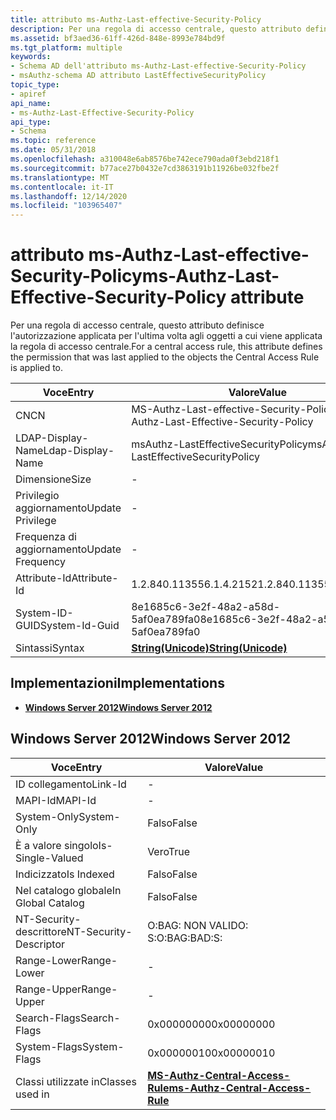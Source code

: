```yaml
---
title: attributo ms-Authz-Last-effective-Security-Policy
description: Per una regola di accesso centrale, questo attributo definisce l'autorizzazione applicata per l'ultima volta agli oggetti a cui viene applicata la regola di accesso centrale.
ms.assetid: bf3aed36-61ff-426d-848e-8993e784bd9f
ms.tgt_platform: multiple
keywords:
- Schema AD dell'attributo ms-Authz-Last-effective-Security-Policy
- msAuthz-schema AD attributo LastEffectiveSecurityPolicy
topic_type:
- apiref
api_name:
- ms-Authz-Last-Effective-Security-Policy
api_type:
- Schema
ms.topic: reference
ms.date: 05/31/2018
ms.openlocfilehash: a310048e6ab8576be742ece790ada0f3ebd218f1
ms.sourcegitcommit: b77ace27b0432e7cd3863191b11926be032fbe2f
ms.translationtype: MT
ms.contentlocale: it-IT
ms.lasthandoff: 12/14/2020
ms.locfileid: "103965407"
---
```

# <a name="ms-authz-last-effective-security-policy-attribute"></a><span data-ttu-id="986cc-105">attributo ms-Authz-Last-effective-Security-Policy</span><span class="sxs-lookup"><span data-stu-id="986cc-105">ms-Authz-Last-Effective-Security-Policy attribute</span></span>

<span data-ttu-id="986cc-106">Per una regola di accesso centrale, questo attributo definisce l'autorizzazione applicata per l'ultima volta agli oggetti a cui viene applicata la regola di accesso centrale.</span><span class="sxs-lookup"><span data-stu-id="986cc-106">For a central access rule, this attribute defines the permission that was last applied to the objects the Central Access Rule is applied to.</span></span>



| <span data-ttu-id="986cc-107">Voce</span><span class="sxs-lookup"><span data-stu-id="986cc-107">Entry</span></span> | <span data-ttu-id="986cc-108">Valore</span><span class="sxs-lookup"><span data-stu-id="986cc-108">Value</span></span> |
|-------------------|---------------------------------------------|
| <span data-ttu-id="986cc-109">CN</span><span class="sxs-lookup"><span data-stu-id="986cc-109">CN</span></span>                | <span data-ttu-id="986cc-110">MS-Authz-Last-effective-Security-Policy</span><span class="sxs-lookup"><span data-stu-id="986cc-110">ms-Authz-Last-Effective-Security-Policy</span></span>     |
| <span data-ttu-id="986cc-111">LDAP-Display-Name</span><span class="sxs-lookup"><span data-stu-id="986cc-111">Ldap-Display-Name</span></span> | <span data-ttu-id="986cc-112">msAuthz-LastEffectiveSecurityPolicy</span><span class="sxs-lookup"><span data-stu-id="986cc-112">msAuthz-LastEffectiveSecurityPolicy</span></span>         |
| <span data-ttu-id="986cc-113">Dimensione</span><span class="sxs-lookup"><span data-stu-id="986cc-113">Size</span></span>              | \-                                          |
| <span data-ttu-id="986cc-114">Privilegio aggiornamento</span><span class="sxs-lookup"><span data-stu-id="986cc-114">Update Privilege</span></span>  | \-                                          |
| <span data-ttu-id="986cc-115">Frequenza di aggiornamento</span><span class="sxs-lookup"><span data-stu-id="986cc-115">Update Frequency</span></span>  | \-                                          |
| <span data-ttu-id="986cc-116">Attribute-Id</span><span class="sxs-lookup"><span data-stu-id="986cc-116">Attribute-Id</span></span>      | <span data-ttu-id="986cc-117">1.2.840.113556.1.4.2152</span><span class="sxs-lookup"><span data-stu-id="986cc-117">1.2.840.113556.1.4.2152</span></span>                     |
| <span data-ttu-id="986cc-118">System-ID-GUID</span><span class="sxs-lookup"><span data-stu-id="986cc-118">System-Id-Guid</span></span>    | <span data-ttu-id="986cc-119">8e1685c6-3e2f-48a2-a58d-5af0ea789fa0</span><span class="sxs-lookup"><span data-stu-id="986cc-119">8e1685c6-3e2f-48a2-a58d-5af0ea789fa0</span></span>        |
| <span data-ttu-id="986cc-120">Sintassi</span><span class="sxs-lookup"><span data-stu-id="986cc-120">Syntax</span></span>            | [<span data-ttu-id="986cc-121">**String(Unicode)**</span><span class="sxs-lookup"><span data-stu-id="986cc-121">**String(Unicode)**</span></span>](s-string-unicode.md) |



## <a name="implementations"></a><span data-ttu-id="986cc-122">Implementazioni</span><span class="sxs-lookup"><span data-stu-id="986cc-122">Implementations</span></span>

-   [<span data-ttu-id="986cc-123">**Windows Server 2012**</span><span class="sxs-lookup"><span data-stu-id="986cc-123">**Windows Server 2012**</span></span>](#windows-server-2012)

## <a name="windows-server-2012"></a><span data-ttu-id="986cc-124">Windows Server 2012</span><span class="sxs-lookup"><span data-stu-id="986cc-124">Windows Server 2012</span></span>



| <span data-ttu-id="986cc-125">Voce</span><span class="sxs-lookup"><span data-stu-id="986cc-125">Entry</span></span> | <span data-ttu-id="986cc-126">Valore</span><span class="sxs-lookup"><span data-stu-id="986cc-126">Value</span></span> |
|------------------------|--------------------------------------------------------------------------------|
| <span data-ttu-id="986cc-127">ID collegamento</span><span class="sxs-lookup"><span data-stu-id="986cc-127">Link-Id</span></span>                | \-                                                                             |
| <span data-ttu-id="986cc-128">MAPI-Id</span><span class="sxs-lookup"><span data-stu-id="986cc-128">MAPI-Id</span></span>                | \-                                                                             |
| <span data-ttu-id="986cc-129">System-Only</span><span class="sxs-lookup"><span data-stu-id="986cc-129">System-Only</span></span>            | <span data-ttu-id="986cc-130">Falso</span><span class="sxs-lookup"><span data-stu-id="986cc-130">False</span></span>                                                                          |
| <span data-ttu-id="986cc-131">È a valore singolo</span><span class="sxs-lookup"><span data-stu-id="986cc-131">Is-Single-Valued</span></span>       | <span data-ttu-id="986cc-132">Vero</span><span class="sxs-lookup"><span data-stu-id="986cc-132">True</span></span>                                                                           |
| <span data-ttu-id="986cc-133">Indicizzato</span><span class="sxs-lookup"><span data-stu-id="986cc-133">Is Indexed</span></span>             | <span data-ttu-id="986cc-134">Falso</span><span class="sxs-lookup"><span data-stu-id="986cc-134">False</span></span>                                                                          |
| <span data-ttu-id="986cc-135">Nel catalogo globale</span><span class="sxs-lookup"><span data-stu-id="986cc-135">In Global Catalog</span></span>      | <span data-ttu-id="986cc-136">Falso</span><span class="sxs-lookup"><span data-stu-id="986cc-136">False</span></span>                                                                          |
| <span data-ttu-id="986cc-137">NT-Security-descrittore</span><span class="sxs-lookup"><span data-stu-id="986cc-137">NT-Security-Descriptor</span></span> | <span data-ttu-id="986cc-138">O:BAG: NON VALIDO: S:</span><span class="sxs-lookup"><span data-stu-id="986cc-138">O:BAG:BAD:S:</span></span>                                                                   |
| <span data-ttu-id="986cc-139">Range-Lower</span><span class="sxs-lookup"><span data-stu-id="986cc-139">Range-Lower</span></span>            | \-                                                                             |
| <span data-ttu-id="986cc-140">Range-Upper</span><span class="sxs-lookup"><span data-stu-id="986cc-140">Range-Upper</span></span>            | \-                                                                             |
| <span data-ttu-id="986cc-141">Search-Flags</span><span class="sxs-lookup"><span data-stu-id="986cc-141">Search-Flags</span></span>           | <span data-ttu-id="986cc-142">0x00000000</span><span class="sxs-lookup"><span data-stu-id="986cc-142">0x00000000</span></span>                                                                     |
| <span data-ttu-id="986cc-143">System-Flags</span><span class="sxs-lookup"><span data-stu-id="986cc-143">System-Flags</span></span>           | <span data-ttu-id="986cc-144">0x00000010</span><span class="sxs-lookup"><span data-stu-id="986cc-144">0x00000010</span></span>                                                                     |
| <span data-ttu-id="986cc-145">Classi utilizzate in</span><span class="sxs-lookup"><span data-stu-id="986cc-145">Classes used in</span></span>        | [<span data-ttu-id="986cc-146">**MS-Authz-Central-Access-Rule**</span><span class="sxs-lookup"><span data-stu-id="986cc-146">**ms-Authz-Central-Access-Rule**</span></span>](c-msauthz-centralaccessrule.md)<br/> |



 

 





